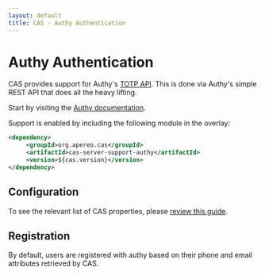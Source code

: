 ```yaml
---
layout: default
title: CAS - Authy Authentication
---
```


# Authy Authentication

CAS provides support for Authy's [TOTP API](http://docs.authy.com/totp.html). This is done
via Authy's simple REST API that does all the heavy lifting.

Start by visiting the [Authy documentation](https://www.authy.com/developers/).

Support is enabled by including the following module in the overlay:

```xml
<dependency>
     <groupId>org.apereo.cas</groupId>
     <artifactId>cas-server-support-authy</artifactId>
     <version>${cas.version}</version>
</dependency>
```

## Configuration

To see the relevant list of CAS properties, please [review this guide](Configuration-Properties.html#authy).

## Registration

By default, users are registered with authy based on their phone and email attributes retrieved by CAS.
